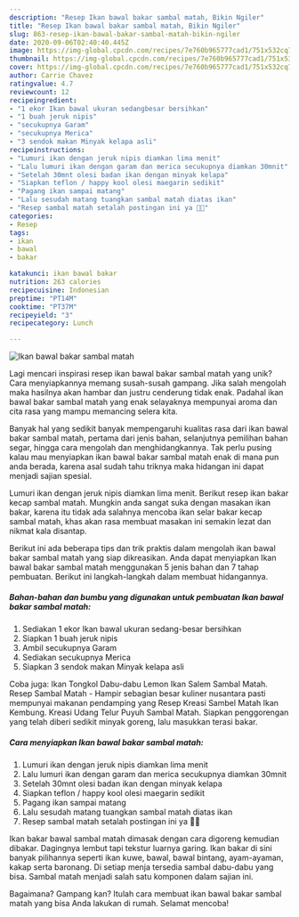 ```yaml
---
description: "Resep Ikan bawal bakar sambal matah, Bikin Ngiler"
title: "Resep Ikan bawal bakar sambal matah, Bikin Ngiler"
slug: 863-resep-ikan-bawal-bakar-sambal-matah-bikin-ngiler
date: 2020-09-06T02:40:40.445Z
image: https://img-global.cpcdn.com/recipes/7e760b965777cad1/751x532cq70/ikan-bawal-bakar-sambal-matah-foto-resep-utama.jpg
thumbnail: https://img-global.cpcdn.com/recipes/7e760b965777cad1/751x532cq70/ikan-bawal-bakar-sambal-matah-foto-resep-utama.jpg
cover: https://img-global.cpcdn.com/recipes/7e760b965777cad1/751x532cq70/ikan-bawal-bakar-sambal-matah-foto-resep-utama.jpg
author: Carrie Chavez
ratingvalue: 4.7
reviewcount: 12
recipeingredient:
- "1 ekor Ikan bawal ukuran sedangbesar bersihkan"
- "1 buah jeruk nipis"
- "secukupnya Garam"
- "secukupnya Merica"
- "3 sendok makan Minyak kelapa asli"
recipeinstructions:
- "Lumuri ikan dengan jeruk nipis diamkan lima menit"
- "Lalu lumuri ikan dengan garam dan merica secukupnya diamkan 30mnit"
- "Setelah 30mnt olesi badan ikan dengan minyak kelapa"
- "Siapkan teflon / happy kool olesi maegarin sedikit"
- "Pagang ikan sampai matang"
- "Lalu sesudah matang tuangkan sambal matah diatas ikan"
- "Resep sambal matah setalah postingan ini ya 👍🏻"
categories:
- Resep
tags:
- ikan
- bawal
- bakar

katakunci: ikan bawal bakar 
nutrition: 263 calories
recipecuisine: Indonesian
preptime: "PT14M"
cooktime: "PT37M"
recipeyield: "3"
recipecategory: Lunch

---
```



![Ikan bawal bakar sambal matah](https://img-global.cpcdn.com/recipes/7e760b965777cad1/751x532cq70/ikan-bawal-bakar-sambal-matah-foto-resep-utama.jpg)

Lagi mencari inspirasi resep ikan bawal bakar sambal matah yang unik? Cara menyiapkannya memang susah-susah gampang. Jika salah mengolah maka hasilnya akan hambar dan justru cenderung tidak enak. Padahal ikan bawal bakar sambal matah yang enak selayaknya mempunyai aroma dan cita rasa yang mampu memancing selera kita.

Banyak hal yang sedikit banyak mempengaruhi kualitas rasa dari ikan bawal bakar sambal matah, pertama dari jenis bahan, selanjutnya pemilihan bahan segar, hingga cara mengolah dan menghidangkannya. Tak perlu pusing kalau mau menyiapkan ikan bawal bakar sambal matah enak di mana pun anda berada, karena asal sudah tahu triknya maka hidangan ini dapat menjadi sajian spesial.

Lumuri ikan dengan jeruk nipis diamkan lima menit. Berikut resep ikan bakar kecap sambal matah. Mungkin anda sangat suka dengan masakan ikan bakar, karena itu tidak ada salahnya mencoba ikan selar bakar kecap sambal matah, khas akan rasa membuat masakan ini semakin lezat dan nikmat kala disantap.


Berikut ini ada beberapa tips dan trik praktis dalam mengolah ikan bawal bakar sambal matah yang siap dikreasikan. Anda dapat menyiapkan Ikan bawal bakar sambal matah menggunakan 5 jenis bahan dan 7 tahap pembuatan. Berikut ini langkah-langkah dalam membuat hidangannya.

<!--inarticleads1-->

##### Bahan-bahan dan bumbu yang digunakan untuk pembuatan Ikan bawal bakar sambal matah:

1. Sediakan 1 ekor Ikan bawal ukuran sedang-besar bersihkan
1. Siapkan 1 buah jeruk nipis
1. Ambil secukupnya Garam
1. Sediakan secukupnya Merica
1. Siapkan 3 sendok makan Minyak kelapa asli


Coba juga: Ikan Tongkol Dabu-dabu Lemon Ikan Salem Sambal Matah. Resep Sambal Matah - Hampir sebagian besar kuliner nusantara pasti mempunyai makanan pendamping yang Resep Kreasi Sambel Matah Ikan Kembung. Kreasi Udang Telur Puyuh Sambal Matah. Siapkan penggorengan yang telah diberi sedikit minyak goreng, lalu masukkan terasi bakar. 

<!--inarticleads2-->

##### Cara menyiapkan Ikan bawal bakar sambal matah:

1. Lumuri ikan dengan jeruk nipis diamkan lima menit
1. Lalu lumuri ikan dengan garam dan merica secukupnya diamkan 30mnit
1. Setelah 30mnt olesi badan ikan dengan minyak kelapa
1. Siapkan teflon / happy kool olesi maegarin sedikit
1. Pagang ikan sampai matang
1. Lalu sesudah matang tuangkan sambal matah diatas ikan
1. Resep sambal matah setalah postingan ini ya 👍🏻


Ikan bakar bawal sambal matah dimasak dengan cara digoreng kemudian dibakar. Dagingnya lembut tapi tekstur luarnya garing. Ikan bakar di sini banyak pilihannya seperti ikan kuwe, bawal, bawal bintang, ayam-ayaman, kakap serta baronang. Di setiap menja tersedia sambal dabu-dabu yang bisa. Sambal matah menjadi salah satu komponen dalam sajian ini. 

Bagaimana? Gampang kan? Itulah cara membuat ikan bawal bakar sambal matah yang bisa Anda lakukan di rumah. Selamat mencoba!
